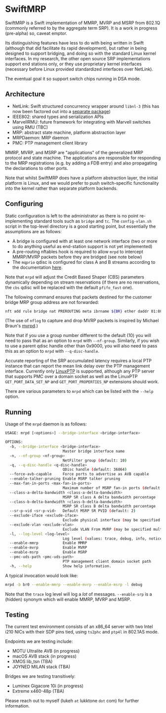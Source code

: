 # SwiftMRP

SwiftMRP is a Swift implementation of MMRP, MVRP and MSRP from 802.1Q (commonly referred to by the aggregate term SRP). It is a work in progress (pre-alpha) so, caveat emptor.

Its distinguishing features have less to do with being written in Swift (although that did facilitate its rapid development), but rather in being designed to support bridging, and doing so with the standard Linux kernel interfaces. In my research, the other open source SRP implementations support end stations only, or they use proprietary kernel interfaces (necessary before Linux provided standardized interfaces over NetLink).

The eventual goal it so support switch chips running in DSA mode.

## Architecture

* NetLink: Swift structured concurrency wrapper around `libnl-3` (this has now been factored out into a [separate package](https://github.com/PADL/NetLinkSwift))
* IEEE802: shared types and serialization APIs
* MarvellRMU: future framework for integrating with Marvell switches using RMU (TBC)
* MRP: abstract state machine, platform abstraction layer
* MRPDaemon: MRP daemon
* PMC: PTP management client library

MMRP, MVRP, and MSRP are "applications" of the generalized MRP protocol and state machine. The applications are responsible for responding to the MRP registrations (e.g. by adding a FDB entry) and also propagating the declarations to other ports.

Note that whilst SwiftMRP does have a platform abstraction layer, the initial platform is Linux, and we would prefer to push switch-specific functionality into the kernel rather than separate platform backends.

## Configuring

Static configuration is left to the administrator as there is no point re-implementing standard tools such as `bridge` and `tc`. The `config-vlan.sh` script in the top-level directory is a good starting point, but essentially the assumptions are as follows:

* A bridge is configured with at least one network interface (two or more to do anything useful as end-station support is not yet implemented)
* A pre-routing nftables hook is required to allow `mrpd` to intercept MMRP/MVRP packets before they are bridged (see note below)
* The `mqprio` qdisc is configured for class A and B streams according to the documentation [here](https://tsn.readthedocs.io/qdiscs.html).

Note that `mrpd` will adjust the Credit Based Shaper (CBS) parameters dynamically depending on stream reservations (if there are no reservations, the `cbs` qdisc will be replaced with the default `pfifo_fast` one).

The following command ensures that packets destined for the customer bridge MRP group address are not forwarded:

```bash
nft add rule bridge nat PREROUTING meta ibrname ${BR} ether daddr 01:80:c2:00:00:21 log group 10 drop
```

(The use of `nflog` to capture and drop MVRP packets is inspired by Michael Braun's [mvrpd](https://github.com/michael-dev/mvrpd).)

Note that if you use a group number different to the default (10) you will need to pass that as an option to `mrpd` with `--nf-group`. Similarly, if you wish to use a parent qdisc handle other than 0x9000, you will also need to pass this as an option to `mrpd` with `--q-disc-handle`.

Accurate reporting of the SRP accumulated latency requires a local PTP instance that can report the mean link delay over the PTP management interface. Currently only [LinuxPTP](https://linuxptp.nwtime.org) is supported, although any PTP server that supports PMC over a domain socket as well as the LinuxPTP `GET_PORT_DATA_SET_NP` and `GET_PORT_PROPERTIES_NP` extensions should work.

There are various parameters to `mrpd` which can be listed with the `--help` option.

## Running

Usage of the `mrpd` daemon is as follows:

```bash
USAGE: mrpd [<options>] --bridge-interface <bridge-interface>

OPTIONS:
  -b, --bridge-interface <bridge-interface>
                          Master bridge interface name
  -n, --nf-group <nf-group>
                          NetFilter group (default: 10)
  -q, --q-disc-handle <q-disc-handle>
                          QDisc handle (default: 36864)
  --force-avb-capable     Force ports to advertise as AVB capable
  --enable-talker-pruning Enable MSRP talker pruning
  --max-fan-in-ports <max-fan-in-ports>
                          Maximum number of MSRP fan-in ports (default: 0)
  --class-a-delta-bandwidth <class-a-delta-bandwidth>
                          MSRP SR class A delta bandwidth percentage
  --class-b-delta-bandwidth <class-b-delta-bandwidth>
                          MSRP SR class B delta bandwidth percentage
  --sr-p-vid <sr-p-vid>   Default MSRP SR PVID (default: 2)
  --exclude-iface <exclude-iface>
                          Exclude physical interface (may be specified multiple times)
  --exclude-vlan <exclude-vlan>
                          Exclude VLAN From MVRP (may be specified multiple times)
  -l, --log-level <log-level>
                          Log level (values: trace, debug, info, notice, warning, error, critical; default: info)
  --enable-mmrp           Enable MMRP
  --enable-mvrp           Enable MVRP
  --enable-msrp           Enable MSRP
  --pmc-uds-path <pmc-uds-path>
                          PTP management client domain socket path
  -h, --help              Show help information.
```

A typical invocation would look like:

```bash
mrpd -b br0 --enable-mmrp --enable-mvrp --enable-msrp -l debug
```

Note that the `trace` log level will log a _lot_ of messages. `--enable-srp` is a (hidden) synonym which will enable MMRP, MVRP and MSRP.

## Testing

The current test environment consists of an x86\_64 server with two Intel i210 NICs with their SDP pins tied, using `ts2phc` and `ptp4l` in 802.1AS mode.

Endpoints we are testing include:

* MOTU Ultralite AVB (in progress)
* macOS AVB stack (in progress)
* XMOS lib\_tsn (TBA)
* JOYNED MILAN stack (TBA)

Bridges we are testing transitively:

* Luminex Gigacore 10i (in progress)
* Extreme x460-48p (TBA)

Please reach out to myself (lukeh `at` lukktone `dot` com) for further information.
